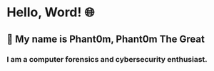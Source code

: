 # Hello, Word! 🌐

## 🦹 My name is Phant0m, Phant0m The Great

### I am a computer forensics and cybersecurity enthusiast.
